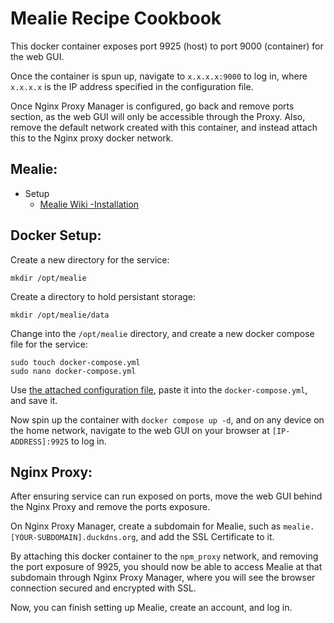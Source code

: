 # Mealie Recipe Cookbook

This docker container exposes port 9925 (host) to port 9000 (container) for the web GUI. 
  
Once the container is spun up, navigate to `x.x.x.x:9000` to log in, where `x.x.x.x` is the IP address specified in the configuration file.   

Once Nginx Proxy Manager is configured, go back and remove ports section, as the web GUI will only be accessible through the Proxy. Also, remove the default network created with this container, and instead attach this to the Nginx proxy docker network.  


## Mealie:
* Setup
  * [Mealie Wiki -Installation](https://docs.mealie.io/documentation/getting-started/installation/installation-checklist/)  


## Docker Setup:  

Create a new directory for the service:

  ```
  mkdir /opt/mealie
  ```

Create a directory to hold persistant storage:  

  ```
  mkdir /opt/mealie/data
  ```  

Change into the `/opt/mealie` directory, and create a new docker compose file for the service:

  ```
  sudo touch docker-compose.yml
  sudo nano docker-compose.yml 
  ```

Use [the attached configuration file](docker-compose.yml), paste it into the `docker-compose.yml`, and save it.  

Now spin up the container with `docker compose up -d`, and on any device on the home network, navigate to the web GUI on your browser at `[IP-ADDRESS]:9925` to log in.  


## Nginx Proxy:  

After ensuring service can run exposed on ports, move the web GUI behind the Nginx Proxy and remove the ports exposure.  

On Nginx Proxy Manager, create a subdomain for Mealie, such as `mealie.[YOUR-SUBDOMAIN].duckdns.org`, and add the SSL Certificate to it.  

By attaching this docker container to the `npm_proxy` network, and removing the port exposure of 9925, you should now be able to access Mealie at that subdomain through Nginx Proxy Manager, where you will see the browser connection secured and encrypted with SSL.  

Now, you can finish setting up Mealie, create an account, and log in.  
